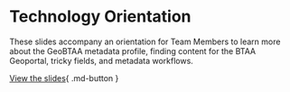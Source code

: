 # Technology Orientation

These slides accompany an orientation for Team Members to learn more about the GeoBTAA metadata profile, finding content for the BTAA Geoportal, tricky fields, and metadata workflows.



[View the slides](technology-orientation.html){ .md-button }